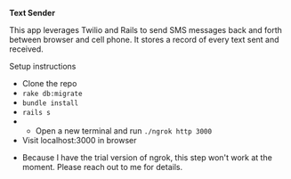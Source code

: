 **Text Sender**

This app leverages Twilio and Rails to send SMS messages back and forth between browser and cell phone. It stores a record of every text sent and received.

Setup instructions
- Clone the repo
- `rake db:migrate`
- `bundle install`
- `rails s`
- * Open a new terminal and run `./ngrok http 3000`
- Visit localhost:3000 in browser

* Because I have the trial version of ngrok, this step won't work at the moment. Please reach out to me for details.
